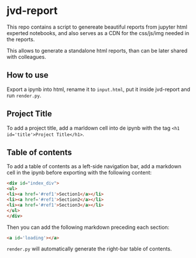 # jvd-report

This repo contains a script to genereate beautiful reports from jupyter html experted notebooks, and also serves as a CDN for the css/js/img needed in the reports.

This allows to generate a standalone html reports, than can be later shared with colleagues.

## How to use

Export a ipynb into html, rename it to `input.html`, put it inside jvd-report and run `render.py`.

## Project Title

To add a project title, add a marldown cell into de ipynb with the tag `<h1 id='title'>Project Title</h1>`.

## Table of contents

To add a table of contents as a left-side navigation bar, add a markdown cell in the ipynb before exporting with the following content:

```html
<div id="index_div">
<ul>
<li><a href='#ref1'>Section1</a></li>
<li><a href='#ref1'>Section2</a></li>
<li><a href='#ref1'>Section3</a></li>
</ul>
</div>
```

Then you can add the following markdown preceding each section:

```html
<a id='loading'></a>
```

`render.py` will automatically generate the right-bar table of contents.
